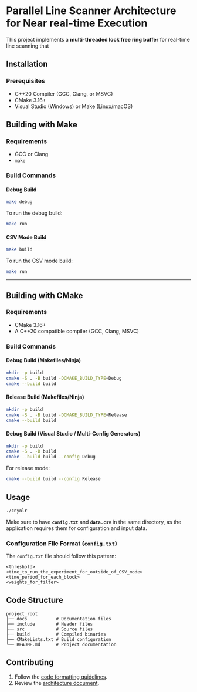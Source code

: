 # Parallel Line Scanner Architecture for Near real-time Execution

This project implements a **multi-threaded lock free ring buffer** for real-time line scanning that

## Installation
### Prerequisites
- C++20 Compiler (GCC, Clang, or MSVC)
- CMake 3.16+
- Visual Studio (Windows) or Make (Linux/macOS)

## **Building with Make**
### **Requirements**
- GCC or Clang
- `make`

### **Build Commands**
#### **Debug Build**
```sh
make debug
```
To run the debug build:
```sh
make run
```

#### **CSV Mode Build**
```sh
make build
```
To run the CSV mode build:
```sh
make run
```

---

## **Building with CMake**
### **Requirements**
- CMake 3.16+
- A C++20 compatible compiler (GCC, Clang, MSVC)

### **Build Commands**
#### **Debug Build (Makefiles/Ninja)**
```sh
mkdir -p build
cmake -S . -B build -DCMAKE_BUILD_TYPE=Debug
cmake --build build
```

#### **Release Build (Makefiles/Ninja)**
```sh
mkdir -p build
cmake -S . -B build -DCMAKE_BUILD_TYPE=Release
cmake --build build
```

#### **Debug Build (Visual Studio / Multi-Config Generators)**
```sh
mkdir -p build
cmake -S . -B build
cmake --build build --config Debug
```
For release mode:
```sh
cmake --build build --config Release
```

## Usage
```sh
./cnynlr
```
Make sure to have **`config.txt`** and **`data.csv`** in the same directory, as the application requires them for configuration and input data.

### Configuration File Format (`config.txt`)
The `config.txt` file should follow this pattern:

```
<threshold>
<time_to_run_the_experiment_for_outside_of_CSV_mode>
<time_period_for_each_block>
<weights_for_filter>
```

## Code Structure
```
project_root
├── docs           # Documentation files
├── include        # Header files
├── src            # Source files
├── build          # Compiled binaries
├── CMakeLists.txt # Build configuration
└── README.md      # Project documentation
```

## Contributing
1. Follow the [code formatting guidelines](https://github.com/kunxl-gg/PLANE/blob/main/docs/CONTRIBUTING.md).
2. Review the [architecture document](https://github.com/kunxl-gg/PLANE/blob/main/docs/ARCHITECTURE.md).

